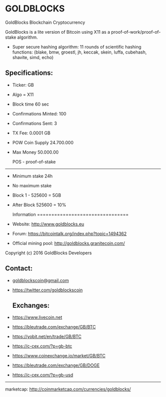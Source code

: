 # GOLDBLOCKS
GoldBlocks Blockchain Cryptocurrency

GoldBlocks is a lite version of Bitcoin using X11 as a proof-of-work/proof-of-stake algorithm.
 - Super secure hashing algorithm: 11 rounds of scientific hashing functions: 
 (blake, bmw, groestl, jh, keccak, skein, luffa, cubehash, shavite, simd, echo)
 
 
  Specifications:
----------------
- Ticker: GB
- Algo = X11
- Block time 60 sec
- Confirmations Minted: 100
- Confirmations Sent: 3
- TX Fee: 0.0001 GB
- POW Coin Supply 24.700.000
- Max Money 50.000.00


  POS - proof-of-stake
----------------
- Minimum stake 24h
- No maximum stake
- Block 1 - 525600 = 5GB
- After Block 525600 = 10%

  Information 
================================
- Website: http://www.goldblocks.eu
- Forum: https://bitcointalk.org/index.php?topic=1494362
- Official mining pool: http://goldblocks.granitecoin.com/

Copyright (c) 2016 GoldBlocks Developers


  Contact:
----------------
- goldblockscoin@gmail.com
- https://twitter.com/goldblockscoin


  Exchanges:
  -------------------
- https://www.livecoin.net
- https://bleutrade.com/exchange/GB/BTC
- https://yobit.net/en/trade/GB/BTC
- https://c-cex.com/?p=gb-btc
- https://www.coinexchange.io/market/GB/BTC
- https://bleutrade.com/exchange/GB/DOGE
- https://c-cex.com/?p=gb-usd



-------------------
marketcap: http://coinmarketcap.com/currencies/goldblocks/

